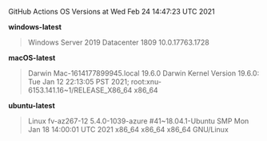 GitHub Actions OS Versions at Wed Feb 24 14:47:23 UTC 2021

**windows-latest**
> Windows Server 2019 Datacenter 1809           10.0.17763.1728

**macOS-latest**
> Darwin Mac-1614177899945.local 19.6.0 Darwin Kernel Version 19.6.0: Tue Jan 12 22:13:05 PST 2021; root:xnu-6153.141.16~1/RELEASE_X86_64 x86_64

**ubuntu-latest**
> Linux fv-az267-12 5.4.0-1039-azure #41~18.04.1-Ubuntu SMP Mon Jan 18 14:00:01 UTC 2021 x86_64 x86_64 x86_64 GNU/Linux


